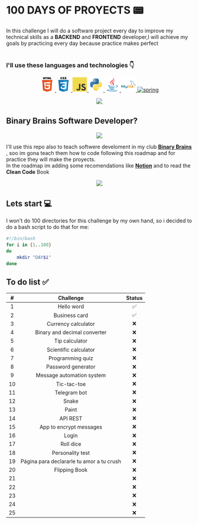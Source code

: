 # 100 DAYS OF PROYECTS 📟
In this challenge I will do a software project every day to improve my technical skills as a <strong>BACKEND</strong> and <strong>FRONTEND</strong> developer,I will achieve my goals by practicing every day because practice makes perfect<br><br>



### I'll use these languages and technologies 👇
<p align="center"> 
  <!--HTML5-->
  <a href="https://www.w3.org/html/" target="_blank" rel="noreferrer"> 
    <img src="https://raw.githubusercontent.com/devicons/devicon/master/icons/html5/html5-original-wordmark.svg" alt="html5" width="40" height="40"/> 
  </a> 
  <!--CSS3-->
  <a href="https://www.w3schools.com/css/" target="_blank" rel="noreferrer"> 
    <img src="https://raw.githubusercontent.com/devicons/devicon/master/icons/css3/css3-original-wordmark.svg" alt="css3" width="40" height="40"/> 
  </a>
  <!--JavaScript-->
  <a href="https://developer.mozilla.org/en-US/docs/Web/JavaScript" target="_blank" rel="noreferrer"> 
    <img src="https://raw.githubusercontent.com/devicons/devicon/master/icons/javascript/javascript-original.svg" alt="javascript" width="40" height="40"/>     </a>
  <!--Python-->
  <a href="https://www.python.org" target="_blank" rel="noreferrer"> 
    <img src="https://raw.githubusercontent.com/devicons/devicon/master/icons/python/python-original.svg" alt="python" width="40" height="40"/> 
  </a> 
     <!--Java-->
     <a href="https://www.java.com" target="_blank" rel="noreferrer"> 
        <img src="https://raw.githubusercontent.com/devicons/devicon/master/icons/java/java-original.svg" alt="java" width="40" height="40"/> 
    </a>
    <!--MySQL-->
    <a href="https://www.mysql.com/" target="_blank" rel="noreferrer"> 
      <img src="https://raw.githubusercontent.com/devicons/devicon/master/icons/mysql/mysql-original-wordmark.svg" alt="mysql" width="40" height="40"/> 
    </a>
    <!--Spring-->
    <a href="https://spring.io/" target="_blank" rel="noreferrer"> 
      <img src="https://www.vectorlogo.zone/logos/springio/springio-icon.svg" alt="spring" width="40" height="40"/> 
    </a>
</p>
<p align="center">
    <img src="https://i.pinimg.com/originals/bb/5e/47/bb5e47498772c0628f6dc7f26a6af28c.gif" >
</p>

## Binary Brains Software Developer? 

<p align="center" width="300">
   <img align="center" width="300" src="https://github.com/xVrzBx/100Days100Proyects/assets/91161604/4a45945d-5357-4e4f-80b7-0fb4ef25dfd0" />
</p>

I'll use this repo also to teach softwere develoment in my club <strong><a href="https://www.instagram.com/bbupiicsa/">Binary Brains</a> </strong>, soo im gona teach them how to code following this roadmap and for practice they will make the proyects. 
<br> In the roadmap im adding some recomendations like <strong><a href="https://www.notion.so/es-la/desktop">Notion</a></strong> and to read the <strong><a>Clean Code</a></strong> Book
<p align="center">
   <img src="https://github.com/xVrzBx/100Days100Proyects/assets/91161604/50362ad8-5fb6-4166-8e32-7ff1831a0524">
</p>

## Lets start 💻
I won't do 100 directories for this challenge by my own hand, so i decided to do a bash script to do that for me: 
```bash
#!/bin/bash
for i in {1..100}
do 
    mkdir "DAY$i"
done
```
## To do list ✅
<div style="text-align: center">

| #  | Challenge   | Status |
|------|-------------|--------|
|  1   | Hello word  |✅     |
|  2   | Business card  |✅   | 
|  3   | Currency calculator  |❌    | 
|  4   |Binary and decimal converter |❌   ||
|  5   | Tip calculator  |❌    | 
|  6   |Scientific calculator |❌    | 
|  7   | Programming quiz  |❌    | 
|  8   | Password generator  |❌     | 
|  9   | Message automation system  |❌     |
|  10   | Tic-tac-toe  |❌     | 
|  11   | Telegram bot  |❌     | 
|  12   |Snake |❌     | 
|  13   | Paint  |❌     | 
|  14   | API REST |❌     | 
|  15   | App to encrypt messages  |❌     |
|  16   | Login  |❌     | 
|  17   | Roll dice  |❌     | 
|  18   | Personality test  |❌     | 
|  19   | Página para declararle tu amor a tu crush  |❌     | 
|  20   | Flipping Book  |❌     | 
|  21  |  |❌    |
|  22   |   |❌     | 
|  23   |   |❌     | 
|  24   |   |❌     | 
|  25   |   |❌    |  

</div>
